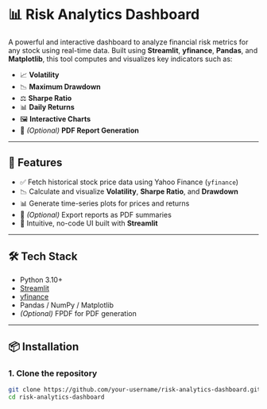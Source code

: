 # 📊 Risk Analytics Dashboard

A powerful and interactive dashboard to analyze financial risk metrics for any stock using real-time data. Built using **Streamlit**, **yfinance**, **Pandas**, and **Matplotlib**, this tool computes and visualizes key indicators such as:

- 📈 **Volatility**
- 📉 **Maximum Drawdown**
- ⚖️ **Sharpe Ratio**
- 📊 **Daily Returns**
- 🖼️ **Interactive Charts**
- 📝 *(Optional)* **PDF Report Generation**

---

## 🚀 Features

- ✅ Fetch historical stock price data using Yahoo Finance (`yfinance`)
- 📉 Calculate and visualize **Volatility**, **Sharpe Ratio**, and **Drawdown**
- 📊 Generate time-series plots for prices and returns
- 🧾 *(Optional)* Export reports as PDF summaries
- 🧠 Intuitive, no-code UI built with **Streamlit**

---

## 🛠️ Tech Stack

- Python 3.10+
- [Streamlit](https://streamlit.io/)
- [yfinance](https://pypi.org/project/yfinance/)
- Pandas / NumPy / Matplotlib
- *(Optional)* FPDF for PDF generation

---

## 📦 Installation

### 1. Clone the repository

```bash
git clone https://github.com/your-username/risk-analytics-dashboard.git
cd risk-analytics-dashboard
